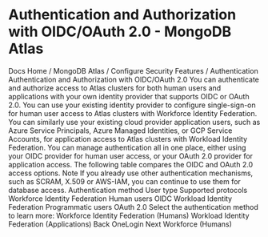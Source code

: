 # Authentication and Authorization with OIDC/OAuth 2.0 - MongoDB Atlas


Docs Home / MongoDB Atlas / Configure Security Features / Authentication Authentication and Authorization with OIDC/OAuth 2.0 You can authenticate and authorize access to Atlas clusters for both human users
and applications with your own identity provider that supports OIDC or OAuth 2.0. You can use your existing identity provider to configure single-sign-on for
human user access to Atlas clusters with
Workforce Identity Federation. You can similarly use your existing cloud provider application users,
such as Azure Service Principals, Azure Managed Identities, or GCP Service
Accounts, for application access to Atlas clusters with Workload Identity Federation. You can manage authentication all in one place, either using your OIDC provider for human user access, or your OAuth 2.0 provider for application
access. The following table compares the OIDC and OAuth 2.0 access options. Note If you already use other authentication mechanisms, such as SCRAM, X.509
or AWS-IAM, you can continue to use them for database access. Authentication method User type Supported protocols Workforce Identity Federation Human users OIDC Workload Identity Federation Programmatic users OAuth 2.0 Select the authentication method to learn more: Workforce Identity Federation (Humans) Workload Identity Federation (Applications) Back OneLogin Next Workforce (Humans)
